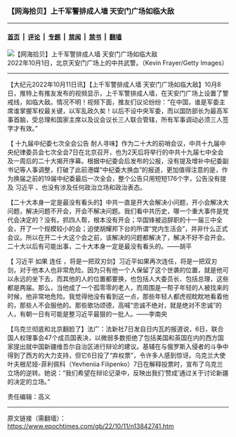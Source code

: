 ### 【网海拾贝】上千军警排成人墙 天安门广场如临大敌

---

#### [首页](../../../..?n13842741) &nbsp;|&nbsp; [评论](../../../../../epoch-comment?n13842741) &nbsp;|&nbsp; [专题](../../../../../epoch-special?n13842741) &nbsp;|&nbsp; [禁闻](../../../../../epoch-news?n13842741) &nbsp;|&nbsp; [禁书](../../../../../books?n13842741) &nbsp;|&nbsp; [翻墙](https://github.com/gfw-breaker/nogfw/blob/master/README.md?n13842741)


<div><img alt="【网海拾贝】上千军警排成人墙 天安门广场如临大敌" class="attachment-djy_600_400 size-djy_600_400 wp-post-image" src="https://i.epochtimes.com/assets/uploads/2022/10/id13840413-GettyImages-1429290638-600x400.jpg"/>
<div class="caption">
 2022年10月1日，北京天安门广场上的中共武警。（Kevin Frayer/Getty Images）
</div></div><hr/><div class="post_content" id="artbody" itemprop="articleBody">
 <!-- article content begin -->
 <p>
  【大纪元2022年10月11日讯】【上千军警排成人墙 天安门广场如临大敌】10月8日，推特上有推友发布的视频显示，上千军警排成人墙，在天安门广场上设置了警戒线，如临大敌。情况不明！视频下面，推友们议论纷纷：“在中国，谁是军委主席谁掌握军权最关键，以军乱政久矣！以后不设中央军委，而以国防部长为最高军事首脑，受总理和国家主席以及议会议长三人联合管辖，所有军事调动必须三人签字才有效。”
 </p>
 <p>
  【
  <ok href="https://www.epochtimes.com/gb/tag/%E5%8D%81%E4%B9%9D%E5%B1%8A%E4%B8%AD%E7%BA%AA%E5%A7%94%E4%B8%83%E6%AC%A1%E5%85%A8%E4%BC%9A%E5%85%AC%E5%91%8A.html">
   十九届中纪委七次全会公告
  </ok>
  耐人寻味】作为二十大的前哨会议，中共十九届中央纪律委员会七次全会7日在北京召开，也为2天后将举行的中共十九届七中全会及一周后的二十大揭开序幕。根据中纪委会后发布的公报，没有提及增补中纪委副书记等人事调整，打破了此前港媒“中纪委大换血”的报道，更加值得注意的是，作为换届之前的19届中纪委最后一次全会，整个公告只用短短176个字，公告没有提及
  <ok href="https://www.epochtimes.com/gb/tag/%E4%B9%A0%E8%BF%91%E5%B9%B3.html">
   习近平
  </ok>
  、也没有涉及任何政治立场和政治表态。
 </p>
 <p>
  【二十大本身一定是最没有看头的】中共一直是开大会解决小问题，开小会解决大问题，解决问题不开会，开会不解决问题。我们看中共历史，哪一个重大事件是党代会决定的？没有。抓四人帮，根本没有开会；华国锋被迫辞职的十一届三中全会，开了一个规模较小的会；迫使胡耀邦下台的所谓“党内生活会”，并非什么正式会议。所以在开二十大这个会之前，该解决的问题都解决了，解决不好不会开会。二十大以后有可能出事，二十大本身一定是最没有看头的。——胡平
 </p>
 <p>
  【
  <ok href="https://www.epochtimes.com/gb/tag/%E4%B9%A0%E8%BF%91%E5%B9%B3.html">
   习近平
  </ok>
  如果
  <ok href="https://www.epochtimes.com/gb/tag/%E8%BF%9E%E4%BB%BB.html">
   连任
  </ok>
  ，将是一把双刃剑】习近平如果再次连任，将是一把双刃剑，对于他本人也非常危险。因为只有他一个人保留了这个世袭的位置，就是他可以永远的坐下去，而其他的人的位置都要换，也包括人大委员长、包括总理，这些都是两届。那么，当他成了一个孤零零的老人，而周围是一帮子年轻的人被找来的时候，他非常地危险。我觉得他没有看到这一点，那些年轻人都虎视眈眈地看着他的，那些人不会服他的。那些歌功颂德，高喊“忠诚不绝对，就是绝对不忠诚”的人，有朝一日有可能是整习近平最狠的一批人。——李南央
 </p>
 <p>
  【乌克兰彻底和北京翻脸了】法广：法新社7日发自日内瓦的报道说，6日，联合国人权理事会47个成员国表决，以微弱多数拒绝了包括美国和英国在内的西方国家提出就中国新疆维吾尔自治区进行辩论的建议。基辅在与俄罗斯入侵者的斗争中得到了西方的大力支持，但它6日投了“弃权票”，令许多人感到惊讶。乌克兰大使叶夫根尼娅-菲利佩科（Yevheniia Filipenko）7日在解释投票时，宣布了乌克兰立场的逆转。她说：“我们希望在辩论记录中，反映出我们‘赞成’通过关于讨论新疆的决定的立场。”
 </p>
 <p>
  责任编辑：高义
 </p>
 <!-- article content end -->
 <div id="below_article_ad">
 </div>
</div>


---

原文链接（需翻墙）：https://www.epochtimes.com/gb/22/10/11/n13842741.htm